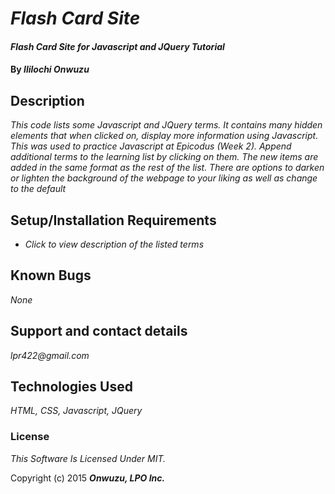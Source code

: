 # _Flash Card Site_

#### _Flash Card Site for Javascript and JQuery Tutorial_

#### By _**Ililochi Onwuzu**_

## Description

_This code lists some Javascript and JQuery terms. It contains many hidden elements that when clicked on, display more information using Javascript. This was used to practice Javascript at Epicodus (Week 2). Append additional terms to the learning list by clicking on them. The new items are added in the same format as the rest of the list. There are options to darken or lighten the background of the webpage to your liking as well as change to the default_

## Setup/Installation Requirements

* _Click to view description of the listed terms_


## Known Bugs

_None_

## Support and contact details

_lpr422@gmail.com_

## Technologies Used

_HTML, CSS, Javascript, JQuery_

### License

*This Software Is Licensed Under MIT.*

Copyright (c) 2015 **_Onwuzu, LPO Inc._**
